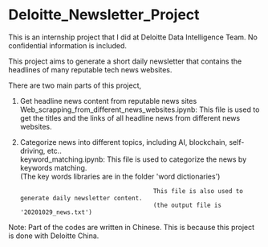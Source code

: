 # Deloitte_Newsletter_Project
This is an internship project that I did at Deloitte Data Intelligence Team. No confidential information is included.  

This project aims to generate a short daily newsletter that contains the headlines of many reputable tech news websites.  

There are two main parts of this project,  

1. Get headline news content from reputable news sites  
   Web_scrapping_from_different_news_websites.ipynb:  This file is used to get the titles and the links of all headline news from different news websites.  

2. Categorize news into different topics, including AI, blockchain, self-driving, etc..  
    keyword_matching.ipynb: This file is used to categorize the news by keywords matching.  
                                            (The key words libraries are in the folder 'word dictionaries')  
  
                                            This file is also used to generate daily newsletter content.  
                                            (the output file is '20201029_news.txt')  
                                             
    
Note: Part of the codes are written in Chinese. This is because this project is done with Deloitte China.  
